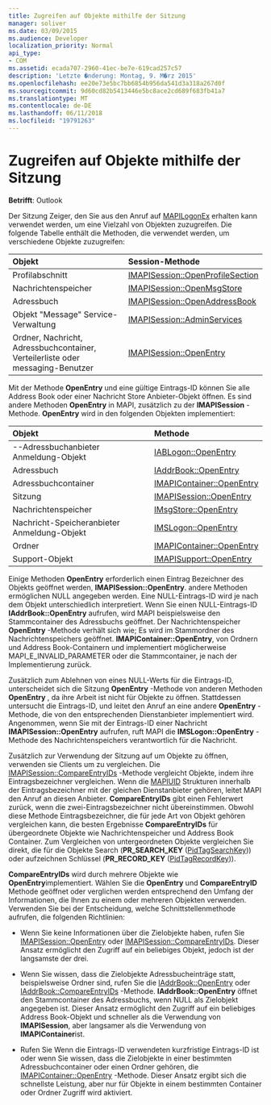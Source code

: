 ```yaml
---
title: Zugreifen auf Objekte mithilfe der Sitzung
manager: soliver
ms.date: 03/09/2015
ms.audience: Developer
localization_priority: Normal
api_type:
- COM
ms.assetid: ecada707-2960-41ec-be7e-619cad257c57
description: 'Letzte �nderung: Montag, 9. M�rz 2015'
ms.openlocfilehash: ee20e73e5bc7bb6854b956da541d3a318a267d0f
ms.sourcegitcommit: 9d60cd82b5413446e5bc8ace2cd689f683fb41a7
ms.translationtype: MT
ms.contentlocale: de-DE
ms.lasthandoff: 06/11/2018
ms.locfileid: "19791263"
---
```

# <a name="accessing-objects-by-using-the-session"></a>Zugreifen auf Objekte mithilfe der Sitzung

  
  
**Betrifft**: Outlook 
  
Der Sitzung Zeiger, den Sie aus den Anruf auf [MAPILogonEx](mapilogonex.md) erhalten kann verwendet werden, um eine Vielzahl von Objekten zuzugreifen. Die folgende Tabelle enthält die Methoden, die verwendet werden, um verschiedene Objekte zuzugreifen: 
  
|**Objekt**|**Session-Methode**|
|:-----|:-----|
|Profilabschnitt  <br/> |[IMAPISession::OpenProfileSection](imapisession-openprofilesection.md) <br/> |
|Nachrichtenspeicher  <br/> |[IMAPISession::OpenMsgStore](imapisession-openmsgstore.md) <br/> |
|Adressbuch  <br/> |[IMAPISession::OpenAddressBook](imapisession-openaddressbook.md) <br/> |
|Objekt "Message" Service-Verwaltung  <br/> |[IMAPISession::AdminServices](imapisession-adminservices.md) <br/> |
|Ordner, Nachricht, Adressbuchcontainer, Verteilerliste oder messaging-Benutzer  <br/> |[IMAPISession::OpenEntry](imapisession-openentry.md) <br/> |
   
Mit der Methode **OpenEntry** und eine gültige Eintrags-ID können Sie alle Address Book oder einer Nachricht Store Anbieter-Objekt öffnen. Es sind andere Methoden **OpenEntry** in MAPI, zusätzlich zu der **IMAPISession** -Methode. **OpenEntry** wird in den folgenden Objekten implementiert: 
  
|**Objekt**|**Methode**|
|:-----|:-----|
|--Adressbuchanbieter Anmeldung-Objekt  <br/> |[IABLogon::OpenEntry](iablogon-openentry.md) <br/> |
|Adressbuch  <br/> |[IAddrBook::OpenEntry](iaddrbook-openentry.md) <br/> |
|Adressbuchcontainer  <br/> |[IMAPIContainer::OpenEntry](imapicontainer-openentry.md) <br/> |
|Sitzung  <br/> |[IMAPISession::OpenEntry](imapisession-openentry.md) <br/> |
|Nachrichtenspeicher  <br/> |[IMsgStore::OpenEntry](imsgstore-openentry.md) <br/> |
|Nachricht-Speicheranbieter Anmeldung-Objekt  <br/> |[IMSLogon::OpenEntry](imslogon-openentry.md) <br/> |
|Ordner  <br/> |[IMAPIContainer::OpenEntry](imapicontainer-openentry.md) <br/> |
|Support-Objekt  <br/> |[IMAPISupport::OpenEntry](imapisupport-openentry.md) <br/> |
   
Einige Methoden **OpenEntry** erforderlich einen Eintrag Bezeichner des Objekts geöffnet werden, **IMAPISession::OpenEntry**. andere Methoden ermöglichen NULL angegeben werden. Eine NULL-Eintrags-ID wird je nach dem Objekt unterschiedlich interpretiert. Wenn Sie einen NULL-Eintrags-ID **IAddrBook::OpenEntry** aufrufen, wird MAPI beispielsweise den Stammcontainer des Adressbuchs geöffnet. Der Nachrichtenspeicher **OpenEntry** -Methode verhält sich wie; Es wird im Stammordner des Nachrichtenspeichers geöffnet. **IMAPIContainer::OpenEntry**, von Ordnern und Address Book-Containern und implementiert möglicherweise MAPI_E_INVALID_PARAMETER oder die Stammcontainer, je nach der Implementierung zurück. 
  
Zusätzlich zum Ablehnen von eines NULL-Werts für die Eintrags-ID, unterscheidet sich die Sitzung **OpenEntry** -Methode von anderen Methoden **OpenEntry** , da ihre Arbeit ist nicht für Objekte zu öffnen. Stattdessen untersucht die Eintrags-ID, und leitet den Anruf an eine andere **OpenEntry** -Methode, die von den entsprechenden Dienstanbieter implementiert wird. Angenommen, wenn Sie mit der Eintrags-ID einer Nachricht **IMAPISession::OpenEntry** aufrufen, ruft MAPI die **IMSLogon::OpenEntry** -Methode des Nachrichtenspeichers verantwortlich für die Nachricht. 
  
Zusätzlich zur Verwendung der Sitzung auf um Objekte zu öffnen, verwenden sie Clients um zu vergleichen. Die [IMAPISession::CompareEntryIDs](imapisession-compareentryids.md) -Methode vergleicht Objekte, indem ihre Eintragsbezeichner vergleichen. Wenn die [MAPIUID](mapiuid.md) Strukturen innerhalb der Eintragsbezeichner mit der gleichen Dienstanbieter gehören, leitet MAPI den Anruf an diesen Anbieter. **CompareEntryIDs** gibt einen Fehlerwert zurück, wenn die zwei-Eintragsbezeichner nicht übereinstimmen. Obwohl diese Methode Eintragsbezeichner, die für jede Art von Objekt gehören vergleichen kann, die besten Ergebnisse **CompareEntryIDs** für übergeordnete Objekte wie Nachrichtenspeicher und Address Book Container. Zum Vergleichen von untergeordneten Objekte vergleichen Sie direkt, die für die Objekte Search (**PR_SEARCH_KEY** ([PidTagSearchKey](pidtagsearchkey-canonical-property.md))) oder aufzeichnen Schlüssel (**PR_RECORD_KEY** ([PidTagRecordKey](pidtagrecordkey-canonical-property.md))). 
  
**CompareEntryIDs** wird durch mehrere Objekte wie **OpenEntry**implementiert. Wählen Sie die **OpenEntry** und **CompareEntryID** Methode geöffnet oder verglichen werden entsprechend den Umfang der Informationen, die Ihnen zu einem oder mehreren Objekten verwenden. Verwenden Sie bei der Entscheidung, welche Schnittstellenmethode aufrufen, die folgenden Richtlinien: 
  
- Wenn Sie keine Informationen über die Zielobjekte haben, rufen Sie [IMAPISession::OpenEntry](imapisession-openentry.md) oder [IMAPISession::CompareEntryIDs](imapisession-compareentryids.md). Dieser Ansatz ermöglicht den Zugriff auf ein beliebiges Objekt, jedoch ist der langsamste der drei.
    
- Wenn Sie wissen, dass die Zielobjekte Adressbucheinträge statt, beispielsweise Ordner sind, rufen Sie die [IAddrBook::OpenEntry](iaddrbook-openentry.md) oder [IAddrBook::CompareEntryIDs](iaddrbook-compareentryids.md) -Methode. **IAddrBook::OpenEntry** öffnet den Stammcontainer des Adressbuchs, wenn NULL als Zielobjekt angegeben ist. Dieser Ansatz ermöglicht den Zugriff auf ein beliebiges Address Book-Objekt und schneller als die Verwendung von **IMAPISession**, aber langsamer als die Verwendung von **IMAPIContainer**ist.
    
- Rufen Sie Wenn die Eintrags-ID verwendeten kurzfristige Eintrags-ID ist oder wenn Sie wissen, dass die Zielobjekte in einer bestimmten Adressbuchcontainer oder einen Ordner gehören, die [IMAPIContainer::OpenEntry](imapicontainer-openentry.md) -Methode. Dieser Ansatz ergibt sich die schnellste Leistung, aber nur für Objekte in einem bestimmten Container oder Ordner Zugriff wird aktiviert. 
    

